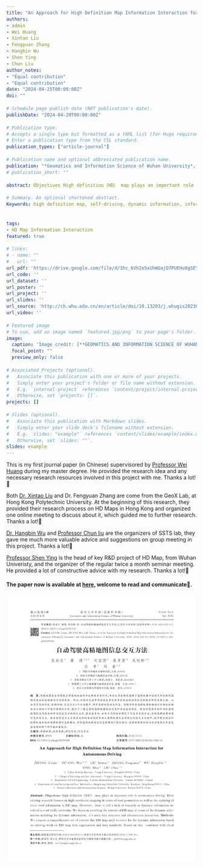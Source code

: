 ```yaml
---
title: "An Approach for High Definition Map Information Interaction for Autonomous Driving"
authors:
- admin
- Wei Huang
- Xintao Liu
- Fengyuan Zhang
- Hangbin Wu
- Shen Ying
- Chun Liu
author_notes:
- "Equal contribution"
- "Equal contribution"
date: "2024-04-25T00:00:00Z"
doi: ""

# Schedule page publish date (NOT publication's date).
publishDate: "2024-04-20T00:00:00Z"

# Publication type.
# Accepts a single type but formatted as a YAML list (for Hugo requirements).
# Enter a publication type from the CSL standard.
publication_types: ["article-journal"]

# Publication name and optional abbreviated publication name.
publication: "*Geomatics and Information Science of Wuhan University*, 49(4)"
# publication_short: ""

abstract: Objectives High definition（HD） map plays an important role in autonomous driving. Most existing research focuses on high-resolution mapping in terms of road geometries as well as the updating of static road information in HD map. However, there is still a lack of research on dynamic information involved in road traffic networks. We focus on enriching the content of HD map in terms of the dynamic information including the dynamic information, it's meta data structure and inforamation interaction.Methods We propose a comprehensive set of content that HD map need to cover for the dynamic information based on existing work on HD map data organization and data standards. Based on this, combined with cloud ends of HD map systems and vehicle ends of autonomous driving vehicles as two information interaction terminals, a method for information interaction between cloud ends and vehicle ends under different combination modes (vehicle-cloud, vehicle-vehicle, and cloud-vehicle modes) used in HD map information system is proposed to facilitate a timely capture of dynamic information in road environments.Results (1) The vehicle-cloud information interaction mode is suitable for self-driving cars. The vehicle collects vehicle dynamic information in real time and uploads it to the cloud of the HD map information system after preprocessing, so as to realize the sharing of perception information of different vehicles in the road environment on the cloud. (2)The vehicle-to-vehicle information interaction mode is used between different self-driving cars. This mode is mainly aimed at obtaining partially vehicle dynamic information directly through vehicle-to-vehicle interaction during driving. (3)The cloud-vehicle information interaction mode is suitable for vehicles connected to the HD map information system platform. The cloud stores dynamic information, and the vehicle requests the demanding information according to its own needs. Therefore, The HD map information system continuously performs information interaction in three interaction modes, and updates information simultaneously, maintaining the freshness of dynamic information and enhancing the robustness of HD map.Conclusions However, due to the complexity and variability of the road environment, the content of dynamic information interaction we propose can only cover what happens during vehicle driving to a certain extent. For the road information that appears with a small probability,we do not conduct in-depth research, which is also the direction we need to discuss and study in the future. 

# Summary. An optional shortened abstract.
Keywords: high definition map, self-driving, dynamic information, information interaction


tags:
- HD Map Information Interaction 
featured: true

# links:
# - name: ""
#   url: ""
url_pdf: 'https://drive.google.com/file/d/1hc_6Vh2o5xUhWGajD7PUEHu8gSEYEyxL/view?usp=drive_link'
url_code: ''
url_dataset: ''
url_poster: ''
url_project: ''
url_slides: ''
url_source: 'http://ch.whu.edu.cn/en/article/doi/10.13203/j.whugis20230166'
url_video: ''

# Featured image
# To use, add an image named `featured.jpg/png` to your page's folder. 
image:
  caption: 'Image credit: [**GEOMATICS AND INFORMATION SCIENCE OF WUHAN UNIVERSITY**](http://ch.whu.edu.cn/indexen.htm)'
  focal_point: ""
  preview_only: false

# Associated Projects (optional).
#   Associate this publication with one or more of your projects.
#   Simply enter your project's folder or file name without extension.
#   E.g. `internal-project` references `content/project/internal-project/index.md`.
#   Otherwise, set `projects: []`.
projects: []

# Slides (optional).
#   Associate this publication with Markdown slides.
#   Simply enter your slide deck's filename without extension.
#   E.g. `slides: "example"` references `content/slides/example/index.md`.
#   Otherwise, set `slides: ""`.
slides: example
---
```


This is my first journal paper (in Chinese) supervisored by [Professor Wei Huang](https://huangweibuct.github.io/weihuang.github.io/) during my master degree. He provided the research idea and any necessary research resources involved in this project with me. Thanks a lot!🤝

Both [Dr. Xintao Liu](https://geoxlab.github.io/) and Dr. Fengyuan Zhang are come from the GeoX Lab, at Hong Kong Polytechnic University. At the beginning of this research, they provided their research process on HD Maps in Hong Kong and organized one online meeting to discuss about it, which guided me to further research. Thanks a lot!🤝

[Dr. Hangbin Wu](https://celiang.tongji.edu.cn/info/1301/2414.htm) and [Professor Chun liu](https://celiang.tongji.edu.cn/info/1300/2394.htm) are the organizers of SSTS lab, they gave me much more valuable advice and suggestions on group meeting in this project. Thanks a lot!🤝

[Professor Shen Ying](http://jszy.whu.edu.cn/yingshen/en/index.htm) is the head of key R&D project of HD Map, from Wuhan Univeristy, and the organizer of the regular twice a month seminar meeting. He provided a lot of constructive advice with my research. Thanks a lot!🤝

#### The paper now is available at [here](http://ch.whu.edu.cn/en/article/doi/10.13203/j.whugis20230166), welcome to read and communicate👏.
![alt text](1.png)

